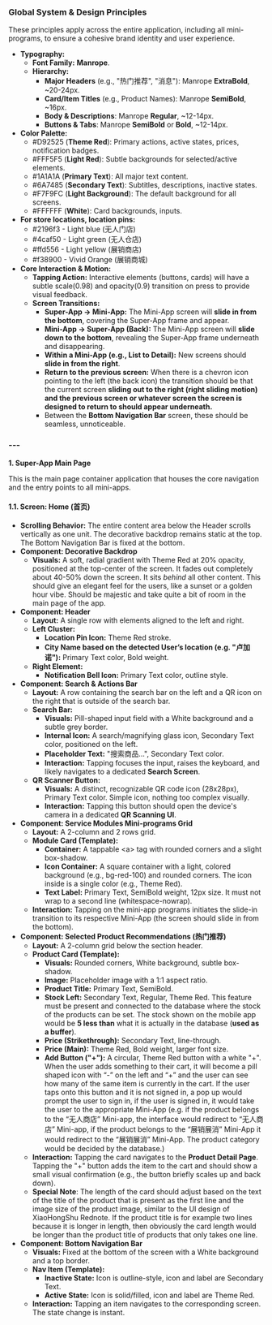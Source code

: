 ### **Global System & Design Principles**

These principles apply across the entire application, including all mini-programs, to ensure a cohesive brand identity and user experience.

* **Typography:**  
  * **Font Family:** **Manrope**.  
  * **Hierarchy:**  
    * **Major Headers** (e.g., "热门推荐", "消息"): Manrope **ExtraBold**, \~20-24px.  
    * **Card/Item Titles** (e.g., Product Names): Manrope **SemiBold**, \~16px.  
    * **Body & Descriptions**: Manrope **Regular**, \~12-14px.  
    * **Buttons & Tabs**: Manrope **SemiBold** or **Bold**, \~12-14px.  
* **Color Palette:**  
  * \#D92525 (**Theme Red**): Primary actions, active states, prices, notification badges.  
  * \#FFF5F5 (**Light Red**): Subtle backgrounds for selected/active elements.  
  * \#1A1A1A (**Primary Text**): All major text content.  
  * \#6A7485 (**Secondary Text**): Subtitles, descriptions, inactive states.  
  * \#F7F9FC (**Light Background**): The default background for all screens.  
  * \#FFFFFF (**White**): Card backgrounds, inputs.  
* **For store locations, location pins:**  
  * \#2196f3 \- Light blue (无人门店)  
  * \#4caf50 \- Light green (无人仓店)  
  * \#ffd556 \- Light yellow (展销商店)  
  * \#f38900 \- Vivid Orange (展销商城)  
* **Core Interaction & Motion:**  
  * **Tapping Action:** Interactive elements (buttons, cards) will have a subtle scale(0.98) and opacity(0.9) transition on press to provide visual feedback.  
  * **Screen Transitions:**  
    * **Super-App \-\> Mini-App:** The Mini-App screen will **slide in from the bottom**, covering the Super-App frame and appear.  
    * **Mini-App \-\> Super-App (Back):** The Mini-App screen will **slide down to the bottom**, revealing the Super-App frame underneath and disappearing.  
    * **Within a Mini-App (e.g., List to Detail):** New screens should **slide in from the right**.  
    * **Return to the previous screen:** When there is a chevron icon pointing to the left (the back icon) the transition should be that the current screen **sliding out to the right (right sliding motion) and the previous screen or whatever screen the screen is designed to return to should appear underneath.**  
    * Between the **Bottom Navigation Bar** screen, these should be seamless, unnoticeable.

### ---

**1\. Super-App Main Page**

This is the main page container application that houses the core navigation and the entry points to all mini-apps.

#### **1.1. Screen: Home (首页)**

* **Scrolling Behavior:** The entire content area below the Header scrolls vertically as one unit. The decorative backdrop remains static at the top. The Bottom Navigation Bar is fixed at the bottom.  
* **Component: Decorative Backdrop**  
  * **Visuals:** A soft, radial gradient with Theme Red at 20% opacity, positioned at the top-center of the screen. It fades out completely about 40-50% down the screen. It sits *behind* all other content. This should give an elegant feel for the users, like a sunset or a golden hour vibe. Should be majestic and take quite a bit of room in the main page of the app.  
* **Component: Header**  
  * **Layout:** A single row with elements aligned to the left and right.  
  * **Left Cluster:**  
    * **Location Pin Icon:** Theme Red stroke.  
    * **City Name based on the detected User’s location (e.g. "卢加诺"):** Primary Text color, Bold weight.  
  * **Right Element:**  
    * **Notification Bell Icon:** Primary Text color, outline style.  
* **Component: Search & Actions Bar**  
  * **Layout:** A row containing the search bar on the left and a QR icon on the right that is outside of the search bar.  
  * **Search Bar:**  
    * **Visuals:** Pill-shaped input field with a White background and a subtle grey border.  
    * **Internal Icon:** A search/magnifying glass icon, Secondary Text color, positioned on the left.  
    * **Placeholder Text:** "搜索商品...", Secondary Text color.  
    * **Interaction:** Tapping focuses the input, raises the keyboard, and likely navigates to a dedicated **Search Screen**.  
  * **QR Scanner Button:**  
    * **Visuals:** A distinct, recognizable QR code icon (28x28px), Primary Text color. Simple icon, nothing too complex visually.   
    * **Interaction:** Tapping this button should open the device's camera in a dedicated **QR Scanning UI**.  
* **Component: Service Modules Mini-programs Grid**  
  * **Layout:** A 2-column and 2 rows grid.  
  * **Module Card (Template):**  
    * **Container:** A tappable \<a\> tag with rounded corners and a slight box-shadow.  
    * **Icon Container:** A square container with a light, colored background (e.g., bg-red-100) and rounded corners. The icon inside is a single color (e.g., Theme Red).  
    * **Text Label:** Primary Text, SemiBold weight, 12px size. It must not wrap to a second line (whitespace-nowrap).  
  * **Interaction:** Tapping on the mini-app programs initiates the slide-in transition to its respective Mini-App (the screen should slide in from the bottom).  
* **Component: Selected Product Recommendations (热门推荐)**  
  * **Layout:** A 2-column grid below the section header.  
  * **Product Card (Template):**  
    * **Visuals:** Rounded corners, White background, subtle box-shadow.  
    * **Image:** Placeholder image with a 1:1 aspect ratio.  
    * **Product Title:** Primary Text, SemiBold.  
    * **Stock Left:** Secondary Text, Regular, Theme Red. This feature must be present and connected to the database where the stock of the products can be set. The stock shown on the mobile app would be **5 less than** what it is actually in the database (**used as a buffer**).  
    * **Price (Strikethrough):** Secondary Text, line-through.  
    * **Price (Main):** Theme Red, Bold weight, larger font size.  
    * **Add Button ("+"):** A circular, Theme Red button with a white "+". When the user adds something to their cart, it will become a pill shaped icon with “-” on the left and “+” and the user can see how many of the same item is currently in the cart. If the user taps onto this button and it is not signed in, a pop up would prompt the user to sign in, if the user is signed in, it would take the user to the appropriate Mini-App (e.g. if the product belongs to the “无人商店” Mini-app, the interface would redirect to “无人商店” Mini-app, if the product belongs to the “展销展消” Mini-App it would redirect to the “展销展消” Mini-App. The product category would be decided by the database.)  
  * **Interaction:** Tapping the card navigates to the **Product Detail Page**. Tapping the "+" button adds the item to the cart and should show a small visual confirmation (e.g., the button briefly scales up and back down).  
  * **Special Note**: The length of the card should adjust based on the text of the title of the product that is present as the first line and the image size of the product image, similar to the UI design of XiaoHongShu Rednote. If the product title is for example two lines because it is longer in length, then obviously the card length would be longer than the product title of products that only takes one line.  
* **Component: Bottom Navigation Bar**  
  * **Visuals:** Fixed at the bottom of the screen with a White background and a top border.  
  * **Nav Item (Template):**  
    * **Inactive State:** Icon is outline-style, icon and label are Secondary Text.  
    * **Active State:** Icon is solid/filled, icon and label are Theme Red.  
  * **Interaction:** Tapping an item navigates to the corresponding screen. The state change is instant.